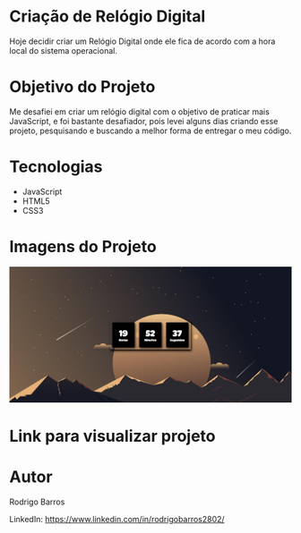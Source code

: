 # Criação de Relógio Digital

Hoje decidir criar um Relógio Digital onde ele fica de acordo com a hora local do sistema operacional.

# Objetivo do Projeto

Me desafiei em criar um relógio digital com o objetivo de praticar mais JavaScript, e foi bastante desafiador, 
pois levei alguns dias criando esse projeto, pesquisando e buscando a melhor forma de entregar o meu código.

# Tecnologias

* JavaScript
* HTML5
* CSS3

# Imagens do Projeto

![Print do Projeto](img/print1.png)

# Link para visualizar projeto

# Autor

Rodrigo Barros 

LinkedIn: https://www.linkedin.com/in/rodrigobarros2802/
